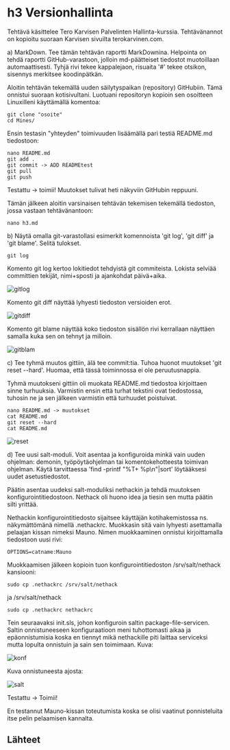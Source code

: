 # h3 Versionhallinta

Tehtävä käsittelee Tero Karvisen Palvelinten Hallinta-kurssia. 
Tehtävänannot on kopioitu suoraan Karvisen sivuilta terokarvinen.com. 

a) MarkDown. Tee tämän tehtävän raportti MarkDownina. Helpointa on tehdä raportti GitHub-varastoon, jolloin md-päätteiset
tiedostot muotoillaan automaattisesti. Tyhjä rivi tekee kappalejaon, risuaita '#' tekee otsikon, sisennys merkitsee
koodinpätkän.

Aloitin tehtävän tekemällä uuden säilytyspaikan (repository) GitHubiin. Tämä onnistui suoraan kotisivultani.
Luotuani repositoryn kopioin sen osoitteen Linuxilleni käyttämällä komentoa:

	git clone "osoite"
	cd Mines/

Ensin testasin "yhteyden" toimivuuden lisäämällä pari testiä README.md tiedostoon:

	nano README.md
	git add .
	git commit -> ADD READMEtest
	git pull
	git push

Testattu -> toimii! Muutokset tulivat heti näkyviin GitHubin reppuuni.

Tämän jälkeen aloitin varsinaisen tehtävän tekemisen tekemällä tiedoston, jossa vastaan tehtävänantoon:

	nano h3.md


b) Näytä omalla git-varastollasi esimerkit komennoista 'git log', 'git diff' ja 'git blame'. Selitä tulokset.

	git log

Komento git log kertoo lokitiedot tehdyistä git commiteista. Lokista selviää committien tekijät, nimi+sposti
ja ajankohdat päivä+aika.

![gitlog](https://user-images.githubusercontent.com/82580320/115512048-36973d80-a28a-11eb-99b6-f336674a9d57.png)

Komento git diff näyttää lyhyesti tiedoston versioiden erot. 

![gitdiff](https://user-images.githubusercontent.com/82580320/115512264-79591580-a28a-11eb-987a-642316f823fc.png)

Komento git blame näyttää koko tiedoston sisällön rivi kerrallaan näyttäen samalla kuka sen on tehnyt ja milloin.

![gitblam](https://user-images.githubusercontent.com/82580320/115512711-ef5d7c80-a28a-11eb-8e12-06c0fc1fa13c.png)

c) Tee tyhmä muutos gittiin, älä tee commit:tia. Tuhoa huonot muutokset 'git reset --hard'.
Huomaa, että tässä toiminnossa ei ole peruutusnappia.

Tyhmä muutokseni gittiin oli muokata README.md tiedostoa kirjoittaen sinne turhuuksia.
Varmistin ensin että turhat tekstini ovat tiedostossa, tuhosin ne ja sen jälkeen varmistin että turhuudet poistuivat.

	nano README.md -> muutokset
	cat README.md
	git reset --hard
	cat README.md

![reset](https://user-images.githubusercontent.com/82580320/115515433-c985a700-a28d-11eb-97b0-d1fe51ce670d.png)

d) Tee uusi salt-moduli. Voit asentaa ja konfiguroida minkä vain uuden ohjelman: demonin, työpöytäohjelman tai 
komentokehotteesta toimivan ohjelman.
Käytä tarvittaessa 'find -printf "%T+ %p\n"|sort' löytääksesi uudet asetustiedostot.

Päätin asentaa uudeksi salt-moduliksi nethackin ja tehdä muutoksen konfigurointitiedostoon. Nethack oli huono idea
ja tiesin sen mutta päätin silti yrittää.

Nethackin konfigurointitiedosto sijaitsee käyttäjän kotihakemistossa ns. näkymättömänä nimellä .nethackrc. 
Muokkasin sitä vain lyhyesti asettamalla pelaajan kissan nimeksi Mauno. Nimen muokkaaminen onnistui kirjoittamalla
tiedostoon uusi rivi:

	OPTIONS=catname:Mauno

Muokkaamisen jälkeen kopioin tuon konfigurointitiedoston /srv/salt/nethack kansiooni:

	sudo cp .nethackrc /srv/salt/nethack

ja /srv/salt/nethack

	sudo cp .nethackrc nethackrc

Tein seuraavaksi init.sls, johon konfiguroin saltin package-file-servicen. 
Saltin onnistuneeseen konfiguraatioon meni tuhottomasti aikaa ja epäonnistumisia koska en tiennyt mikä
nethackille piti laittaa serviceksi mutta lopulta onnistuin ja sain sen toimimaan. Kuva:

![konf](https://user-images.githubusercontent.com/82580320/115535312-4b330000-a2a1-11eb-9d3f-2b8073ede645.png)

Kuva onnistuneesta ajosta:

![salt](https://user-images.githubusercontent.com/82580320/115535471-7289cd00-a2a1-11eb-89ee-1c7e7600939a.png)

Testattu -> Toimii!

En testannut Mauno-kissan toteutumista koska se olisi vaatinut ponnisteluita itse pelin pelaamisen kannalta.

## Lähteet


